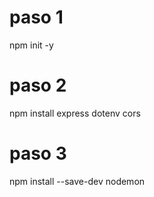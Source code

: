 # paso 1
npm init -y

# paso 2
npm install express dotenv cors

# paso 3
npm install --save-dev nodemon